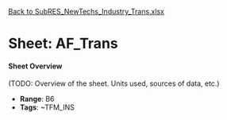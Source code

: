 [Back to SubRES_NewTechs_Industry_Trans.xlsx](README.md)

# Sheet: AF_Trans

#### Sheet Overview

(TODO: Overview of the sheet. Units used, sources of data, etc.)

- **Range**: B6
- **Tags**: ~TFM_INS
